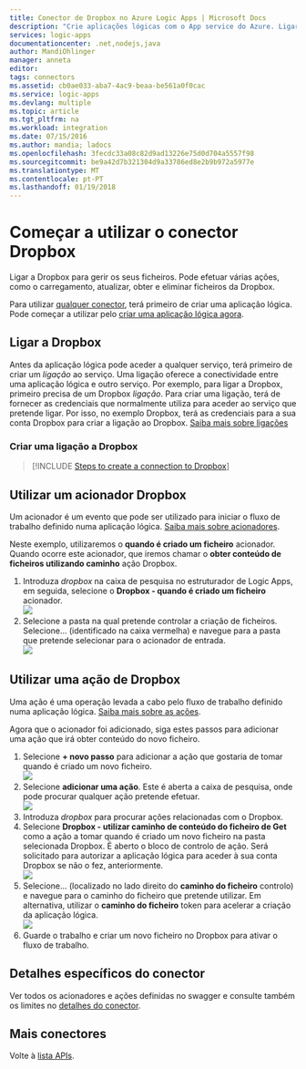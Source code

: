 ```yaml
---
title: Conector de Dropbox no Azure Logic Apps | Microsoft Docs
description: "Crie aplicações lógicas com o App service do Azure. Ligar a Dropbox para gerir os seus ficheiros. Pode efetuar várias ações, como o carregamento, atualizar, obter e eliminar ficheiros da Dropbox."
services: logic-apps
documentationcenter: .net,nodejs,java
author: MandiOhlinger
manager: anneta
editor: 
tags: connectors
ms.assetid: cb0ae033-aba7-4ac9-beaa-be561a0f0cac
ms.service: logic-apps
ms.devlang: multiple
ms.topic: article
ms.tgt_pltfrm: na
ms.workload: integration
ms.date: 07/15/2016
ms.author: mandia; ladocs
ms.openlocfilehash: 3fecdc33a08c82d9ad13226e75d0d704a5557f98
ms.sourcegitcommit: be9a42d7b321304d9a33786ed8e2b9b972a5977e
ms.translationtype: MT
ms.contentlocale: pt-PT
ms.lasthandoff: 01/19/2018
---
```

# <a name="get-started-with-the-dropbox-connector"></a>Começar a utilizar o conector Dropbox
Ligar a Dropbox para gerir os seus ficheiros. Pode efetuar várias ações, como o carregamento, atualizar, obter e eliminar ficheiros da Dropbox.

Para utilizar [qualquer conector](apis-list.md), terá primeiro de criar uma aplicação lógica. Pode começar a utilizar pelo [criar uma aplicação lógica agora](../logic-apps/quickstart-create-first-logic-app-workflow.md).

## <a name="connect-to-dropbox"></a>Ligar a Dropbox
Antes da aplicação lógica pode aceder a qualquer serviço, terá primeiro de criar um *ligação* ao serviço. Uma ligação oferece a conectividade entre uma aplicação lógica e outro serviço. Por exemplo, para ligar a Dropbox, primeiro precisa de um Dropbox *ligação*. Para criar uma ligação, terá de fornecer as credenciais que normalmente utiliza para aceder ao serviço que pretende ligar. Por isso, no exemplo Dropbox, terá as credenciais para a sua conta Dropbox para criar a ligação ao Dropbox. [Saiba mais sobre ligações]()

### <a name="create-a-connection-to-dropbox"></a>Criar uma ligação a Dropbox
> [!INCLUDE [Steps to create a connection to Dropbox](../../includes/connectors-create-api-dropbox.md)]
> 
> 

## <a name="use-a-dropbox-trigger"></a>Utilizar um acionador Dropbox
Um acionador é um evento que pode ser utilizado para iniciar o fluxo de trabalho definido numa aplicação lógica. [Saiba mais sobre acionadores](../logic-apps/logic-apps-overview.md#logic-app-concepts).

Neste exemplo, utilizaremos o **quando é criado um ficheiro** acionador. Quando ocorre este acionador, que iremos chamar o **obter conteúdo de ficheiros utilizando caminho** ação Dropbox. 

1. Introduza *dropbox* na caixa de pesquisa no estruturador de Logic Apps, em seguida, selecione o **Dropbox - quando é criado um ficheiro** acionador.      
   ![](../../includes/media/connectors-create-api-dropbox/using-dropbox-trigger.PNG)  
2. Selecione a pasta na qual pretende controlar a criação de ficheiros. Selecione... (identificado na caixa vermelha) e navegue para a pasta que pretende selecionar para o acionador de entrada.  
   ![](../../includes/media/connectors-create-api-dropbox/using-dropbox-trigger-2.PNG)  

## <a name="use-a-dropbox-action"></a>Utilizar uma ação de Dropbox
Uma ação é uma operação levada a cabo pelo fluxo de trabalho definido numa aplicação lógica. [Saiba mais sobre as ações](../logic-apps/logic-apps-overview.md#logic-app-concepts).

Agora que o acionador foi adicionado, siga estes passos para adicionar uma ação que irá obter conteúdo do novo ficheiro.

1. Selecione **+ novo passo** para adicionar a ação que gostaria de tomar quando é criado um novo ficheiro.  
   ![](../../includes/media/connectors-create-api-dropbox/using-dropbox-action.PNG)
2. Selecione **adicionar uma ação**. Este é aberta a caixa de pesquisa, onde pode procurar qualquer ação pretende efetuar.  
   ![](../../includes/media/connectors-create-api-dropbox/using-dropbox-action-2.PNG)
3. Introduza *dropbox* para procurar ações relacionadas com o Dropbox.  
4. Selecione **Dropbox - utilizar caminho de conteúdo do ficheiro de Get** como a ação a tomar quando é criado um novo ficheiro na pasta selecionada Dropbox. É aberto o bloco de controlo de ação. Será solicitado para autorizar a aplicação lógica para aceder à sua conta Dropbox se não o fez, anteriormente.  
   ![](../../includes/media/connectors-create-api-dropbox/using-dropbox-action-3.PNG)  
5. Selecione... (localizado no lado direito do **caminho do ficheiro** controlo) e navegue para o caminho do ficheiro que pretende utilizar. Em alternativa, utilizar o **caminho do ficheiro** token para acelerar a criação da aplicação lógica.  
   ![](../../includes/media/connectors-create-api-dropbox/using-dropbox-action-4.PNG)  
6. Guarde o trabalho e criar um novo ficheiro no Dropbox para ativar o fluxo de trabalho.  

## <a name="connector-specific-details"></a>Detalhes específicos do conector

Ver todos os acionadores e ações definidas no swagger e consulte também os limites no [detalhes do conector](/connectors/dropbox/).

## <a name="more-connectors"></a>Mais conectores
Volte à [lista APIs](apis-list.md).